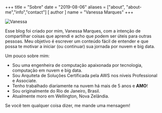+++
title = "Sobre"
date = "2019-08-06"
aliases = ["about", "about-me","info","contact"]
[ author ]
  name = "Vanessa Marques"
+++

![Vanessa](/about-me.jpg)

Esse blog foi criado por mim, Vanessa Marques, com a intenção de compartilhar coisas que aprendi e acho que podem ser úteis para outras pessoas. Meu objetivo é escrever um conteúdo fácil de entender e que possa te motivar a iniciar (ou continuar) sua jornada por nuvem e big data.

Um pouco sobre mim:

* Sou uma engenheira de computação apaixonada por tecnologia, computação em nuvem e big data.
* Sou Arquiteta de Soluções Certificada pela AWS nos níveis Professional e Associate.
* Tenho trabalhado diariamente na nuvem há mais de 5 anos e **AMO**!
* Sou originalmente do Rio de Janeiro, Brasil.
* Atualmente moro em Wellington, Nova Zelândia.

Se você tem qualquer coisa dizer, me mande uma mensagem! 